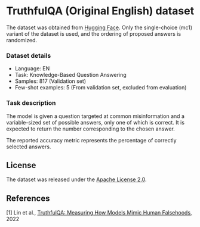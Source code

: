 # TruthfulQA (Original English) dataset

The dataset was obtained from [Hugging Face](https://huggingface.co/datasets/truthful_qa). Only the single-choice (mc1) variant of the dataset is used, and the ordering of proposed answers is randomized.

### Dataset details

- Language: EN
- Task: Knowledge-Based Question Answering
- Samples: 817 (Validation set)
- Few-shot examples: 5 (From validation set, excluded from evaluation)

### Task description

The model is given a question targeted at common misinformation and a variable-sized set of possible answers, only one of which is correct. It is expected to return the number corresponding to the chosen answer.

The reported accuracy metric represents the percentage of correctly selected answers.

## License

The dataset was released under the [Apache License 2.0](LICENSE).

## References

[1] Lin et al., [TruthfulQA: Measuring How Models Mimic Human Falsehoods](https://arxiv.org/abs/2109.07958), 2022
